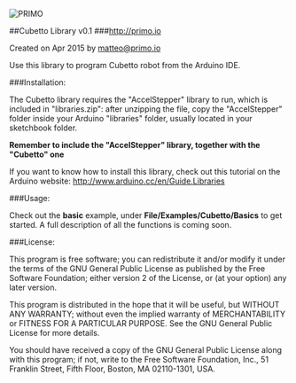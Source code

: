 
![PRIMO](http://www.primo.io/images/logo.png)

##Cubetto Library v0.1
###http://primo.io

Created on Apr 2015 by matteo@primo.io

Use this library to program Cubetto robot from the Arduino IDE.

###Installation:

The Cubetto library requires the "AccelStepper" library to run, which is included in "libraries.zip": after unzipping the file, copy the "AccelStepper" folder inside your Arduino "libraries" folder, usually located in your sketchbook folder.

**Remember to include the "AccelStepper" library, together with the "Cubetto" one**

If you want to know how to install this library, check out this tutorial on the Arduino website:
http://www.arduino.cc/en/Guide.Libraries

###Usage:

Check out the **basic** example, under **File/Examples/Cubetto/Basics** to get started. 
A full description of all the functions is coming soon.

###License:

This program is free software; you can redistribute it and/or modify
it under the terms of the GNU General Public License as published by
the Free Software Foundation; either version 2 of the License, or
(at your option) any later version.

This program is distributed in the hope that it will be useful,
but WITHOUT ANY WARRANTY; without even the implied warranty of
MERCHANTABILITY or FITNESS FOR A PARTICULAR PURPOSE.  See the
GNU General Public License for more details.

You should have received a copy of the GNU General Public License
along with this program; if not, write to the Free Software
Foundation, Inc., 51 Franklin Street, Fifth Floor, Boston,
MA 02110-1301, USA.
